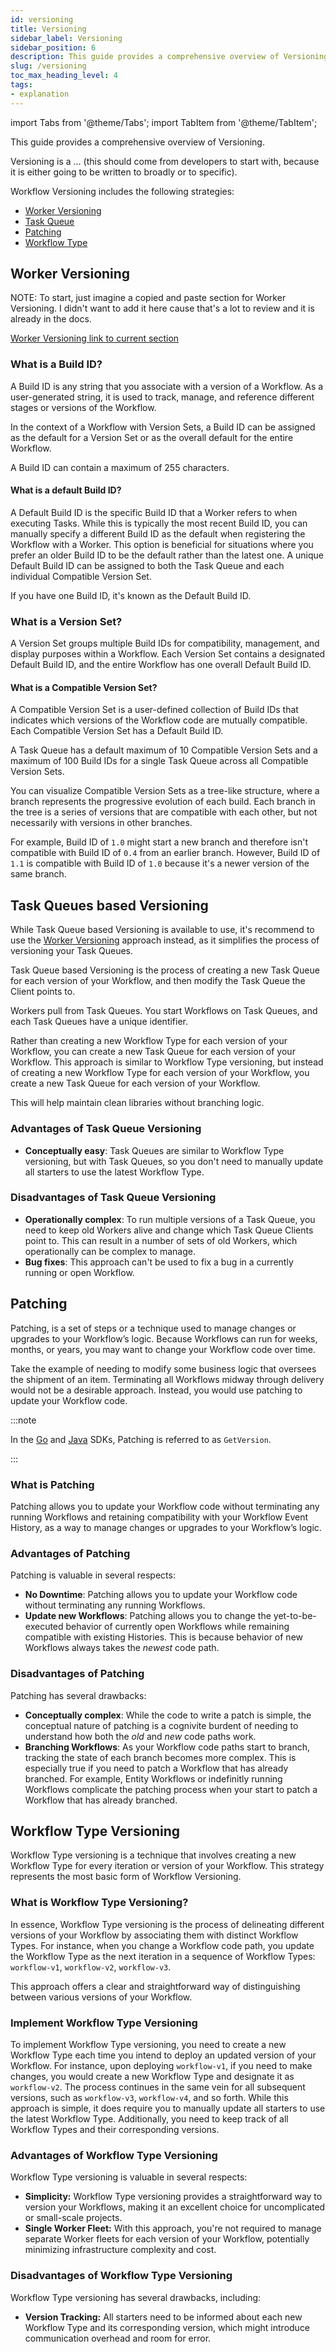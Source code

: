```yaml
---
id: versioning
title: Versioning
sidebar_label: Versioning
sidebar_position: 6
description: This guide provides a comprehensive overview of Versioning.
slug: /versioning
toc_max_heading_level: 4
tags:
- explanation
---
```


<!-- THIS FILE IS GENERATED. DO NOT EDIT THIS FILE DIRECTLY -->

import Tabs from '@theme/Tabs';
import TabItem from '@theme/TabItem';

This guide provides a comprehensive overview of Versioning.

Versioning is a ... (this should come from developers to start with, because it is either going to be written to broadly or to specific).

Workflow Versioning includes the following strategies:

- [Worker Versioning](#worker-versioning)
- [Task Queue](#task-queue-versioning)
- [Patching](#patching)
- [Workflow Type](#workflow-type-versioning)

## Worker Versioning

NOTE: To start, just imagine a copied and paste section for Worker Versioning. I didn't want to add it here cause that's a lot to review and it is already in the docs.

[Worker Versioning link to current section](https://docs.temporal.io/workers#worker-versioning)

### What is a Build ID?

A Build ID is any string that you associate with a version of a Workflow. As a user-generated string, it is used to track, manage, and reference different stages or versions of the Workflow.

In the context of a Workflow with Version Sets, a Build ID can be assigned as the default for a Version Set or as the overall default for the entire Workflow.

A Build ID can contain a maximum of 255 characters.

#### What is a default Build ID?

A Default Build ID is the specific Build ID that a Worker refers to when executing Tasks.
While this is typically the most recent Build ID, you can manually specify a different Build ID as the default when registering the Workflow with a Worker.
This option is beneficial for situations where you prefer an older Build ID to be the default rather than the latest one.
A unique Default Build ID can be assigned to both the Task Queue and each individual Compatible Version Set.

If you have one Build ID, it's known as the Default Build ID.

### What is a Version Set?

A Version Set groups multiple Build IDs for compatibility, management, and display purposes within a Workflow.
Each Version Set contains a designated Default Build ID, and the entire Workflow has one overall Default Build ID.

#### What is a Compatible Version Set?

A Compatible Version Set is a user-defined collection of Build IDs that indicates which versions of the Workflow code are mutually compatible.
Each Compatible Version Set has a Default Build ID.

A Task Queue has a default maximum of 10 Compatible Version Sets and a maximum of 100 Build IDs for a single Task Queue across all Compatible Version Sets.

You can visualize Compatible Version Sets as a tree-like structure, where a branch represents the progressive evolution of each build. Each branch in the tree is a series of versions that are compatible with each other, but not necessarily with versions in other branches.

For example, Build ID of `1.0` might start a new branch and therefore isn't compatible with Build ID of `0.4` from an earlier branch. However, Build ID of `1.1` is compatible with Build ID of `1.0` because it's a newer version of the same branch.

## Task Queues based Versioning

While Task Queue based Versioning is available to use, it's recommend to use the [Worker Versioning](#worker-versioning) approach instead, as it simplifies the process of versioning your Task Queues.

Task Queue based Versioning is the process of creating a new Task Queue for each version of your Workflow, and then modify the Task Queue the Client points to.

Workers pull from Task Queues. You start Workflows on Task Queues, and each Task Queues have a unique identifier.

Rather than creating a new Workflow Type for each version of your Workflow, you can create a new Task Queue for each version of your Workflow. This approach is similar to Workflow Type versioning, but instead of creating a new Workflow Type for each version of your Workflow, you create a new Task Queue for each version of your Workflow.

This will help maintain clean libraries without branching logic.

### Advantages of Task Queue Versioning

- **Conceptually easy**: Task Queues are similar to Workflow Type versioning, but with Task Queues, so you don't need to manually update all starters to use the latest Workflow Type.

### Disadvantages of Task Queue Versioning

- **Operationally complex**: To run multiple versions of a Task Queue, you need to keep old Workers alive and change which Task Queue Clients point to. This can result in a number of sets of old Workers, which operationally can be complex to manage.
- **Bug fixes**: This approach can't be used to fix a bug in a currently running or open Workflow.

## Patching

Patching, is a set of steps or a technique used to manage changes or upgrades to your Workflow’s logic. Because Workflows can run for weeks, months, or years, you may want to change your Workflow code over time.

Take the example of needing to modify some business logic that oversees the shipment of an item. Terminating all Workflows midway through delivery would not be a desirable approach. Instead, you would use patching to update your Workflow code.

:::note

In the [Go](https://pkg.go.dev/go.temporal.io/sdk/workflow#GetVersion) and [Java](https://www.javadoc.io/doc/io.temporal/temporal-sdk/latest/io/temporal/workflow/Workflow.html#getVersion(java.lang.String,int,int)) SDKs, Patching is referred to as `GetVersion`.

:::

### What is Patching

Patching allows you to update your Workflow code without terminating any running Workflows and retaining compatibility with your Workflow Event History, as a way to manage changes or upgrades to your Workflow’s logic.

### Advantages of Patching

Patching is valuable in several respects:

- **No Downtime**: Patching allows you to update your Workflow code without terminating any running Workflows.
- **Update new Workflows**: Patching allows you to change the yet-to-be-executed behavior of currently open Workflows while remaining compatible with existing Histories. This is because behavior of new Workflows always takes the _newest_ code path.

### Disadvantages of Patching

Patching has several drawbacks:

- **Conceptually complex**: While the code to write a patch is simple, the conceptual nature of patching is a cognivite burdent of needing to understand how both the _old_ and _new_ code paths work.
- **Branching Workflows**: As your Workflow code paths start to branch, tracking the state of each branch becomes more complex. This is especially true if you need to patch a Workflow that has already branched. For example, Entity Workflows or indefinitly running Workflows complicate the patching process when your start to patch a Workflow that has already branched.

## Workflow Type Versioning

Workflow Type versioning is a technique that involves creating a new Workflow Type for every iteration or version of your Workflow. This strategy represents the most basic form of Workflow Versioning.

### What is Workflow Type Versioning?

In essence, Workflow Type versioning is the process of delineating different versions of your Workflow by associating them with distinct Workflow Types. For instance, when you change a Workflow code path, you update the Workflow Type as the next iteration in a sequence of Workflow Types: `workflow-v1`, `workflow-v2`, `workflow-v3`.

This approach offers a clear and straightforward way of distinguishing between various versions of your Workflow.

### Implement Workflow Type Versioning

To implement Workflow Type versioning, you need to create a new Workflow Type each time you intend to deploy an updated version of your Workflow. For instance, upon deploying `workflow-v1`, if you need to make changes, you would create a new Workflow Type and designate it as `workflow-v2`. The process continues in the same vein for all subsequent versions, such as `workflow-v3`, `workflow-v4`, and so forth.
While this approach is simple, it does require you to manually update all starters to use the latest Workflow Type. Additionally, you need to keep track of all Workflow Types and their corresponding versions.

### Advantages of Workflow Type Versioning

Workflow Type versioning is valuable in several respects:

- **Simplicity:** Workflow Type versioning provides a straightforward way to version your Workflows, making it an excellent choice for uncomplicated or small-scale projects.
- **Single Worker Fleet:** With this approach, you're not required to manage separate Worker fleets for each version of your Workflow, potentially minimizing infrastructure complexity and cost.

### Disadvantages of Workflow Type Versioning

Workflow Type versioning has several drawbacks, including:

- **Version Tracking:** All starters need to be informed about each new Workflow Type and its corresponding version, which might introduce communication overhead and room for error.
